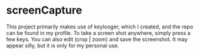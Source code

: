 # screenCapture
This project primarily makes use of keylooger, which I created, and the repo can be found in my profile. To take a screen shot anywhere, simply press a few keys. You can also edit (crop | zoom) and save the screenshot. It may appear silly, but it is only for my personal use.
